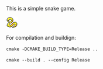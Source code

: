 This is a simple snake game.

![Logo](assets/logo.png "Snake!") 

For compilation and buildign:
```
cmake -DCMAKE_BUILD_TYPE=Release ..
```
```
cmake --build . --config Release
```